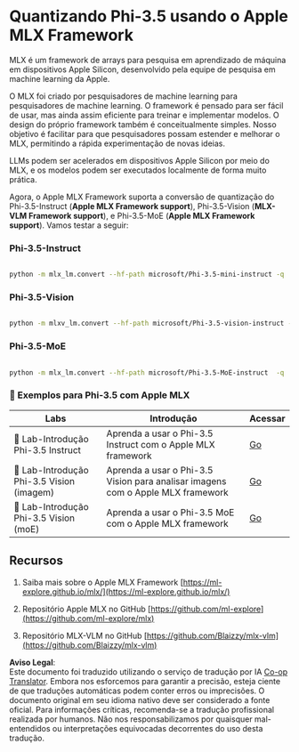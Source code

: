 <!--
CO_OP_TRANSLATOR_METADATA:
{
  "original_hash": "ec5e22bbded16acb7bdb9fa568ab5781",
  "translation_date": "2025-05-09T13:43:10+00:00",
  "source_file": "md/01.Introduction/04/UsingAppleMLXQuantifyingPhi.md",
  "language_code": "br"
}
-->
# **Quantizando Phi-3.5 usando o Apple MLX Framework**

MLX é um framework de arrays para pesquisa em aprendizado de máquina em dispositivos Apple Silicon, desenvolvido pela equipe de pesquisa em machine learning da Apple.

O MLX foi criado por pesquisadores de machine learning para pesquisadores de machine learning. O framework é pensado para ser fácil de usar, mas ainda assim eficiente para treinar e implementar modelos. O design do próprio framework também é conceitualmente simples. Nosso objetivo é facilitar para que pesquisadores possam estender e melhorar o MLX, permitindo a rápida experimentação de novas ideias.

LLMs podem ser acelerados em dispositivos Apple Silicon por meio do MLX, e os modelos podem ser executados localmente de forma muito prática.

Agora, o Apple MLX Framework suporta a conversão de quantização do Phi-3.5-Instruct (**Apple MLX Framework support**), Phi-3.5-Vision (**MLX-VLM Framework support**), e Phi-3.5-MoE (**Apple MLX Framework support**). Vamos testar a seguir:

### **Phi-3.5-Instruct**

```bash

python -m mlx_lm.convert --hf-path microsoft/Phi-3.5-mini-instruct -q

```

### **Phi-3.5-Vision**

```bash

python -m mlxv_lm.convert --hf-path microsoft/Phi-3.5-vision-instruct -q

```

### **Phi-3.5-MoE**

```bash

python -m mlx_lm.convert --hf-path microsoft/Phi-3.5-MoE-instruct  -q

```

### **🤖 Exemplos para Phi-3.5 com Apple MLX**

| Labs    | Introdução | Acessar |
| -------- | ------- |  ------- |
| 🚀 Lab-Introdução Phi-3.5 Instruct  | Aprenda a usar o Phi-3.5 Instruct com o Apple MLX framework   |  [Go](../../../../../code/09.UpdateSamples/Aug/mlx-phi35-instruct.ipynb)    |
| 🚀 Lab-Introdução Phi-3.5 Vision (imagem) | Aprenda a usar o Phi-3.5 Vision para analisar imagens com o Apple MLX framework     |  [Go](../../../../../code/09.UpdateSamples/Aug/mlx-phi35-vision.ipynb)    |
| 🚀 Lab-Introdução Phi-3.5 Vision (moE)   | Aprenda a usar o Phi-3.5 MoE com o Apple MLX framework  |  [Go](../../../../../code/09.UpdateSamples/Aug/mlx-phi35-moe.ipynb)    |

## **Recursos**

1. Saiba mais sobre o Apple MLX Framework [https://ml-explore.github.io/mlx/](https://ml-explore.github.io/mlx/)

2. Repositório Apple MLX no GitHub [https://github.com/ml-explore](https://github.com/ml-explore/mlx)

3. Repositório MLX-VLM no GitHub [https://github.com/Blaizzy/mlx-vlm](https://github.com/Blaizzy/mlx-vlm)

**Aviso Legal**:  
Este documento foi traduzido utilizando o serviço de tradução por IA [Co-op Translator](https://github.com/Azure/co-op-translator). Embora nos esforcemos para garantir a precisão, esteja ciente de que traduções automáticas podem conter erros ou imprecisões. O documento original em seu idioma nativo deve ser considerado a fonte oficial. Para informações críticas, recomenda-se a tradução profissional realizada por humanos. Não nos responsabilizamos por quaisquer mal-entendidos ou interpretações equivocadas decorrentes do uso desta tradução.